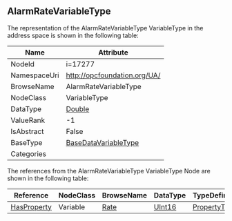 <!-- objecttype -->
## AlarmRateVariableType
  
<!-- end of text -->
The representation of the AlarmRateVariableType VariableType in the address space is shown in the following table:  

|Name|Attribute|
|---|---|
|NodeId|i=17277|
|NamespaceUri|http://opcfoundation.org/UA/|
|BrowseName|AlarmRateVariableType|
|NodeClass|VariableType|
|DataType|[Double](../../DataTypes/Double/readme.md)|
|ValueRank|-1|
|IsAbstract|False|
|BaseType|[BaseDataVariableType](../../VariableTypes/BaseDataVariableType/readme.md)|
|Categories||

The references from the AlarmRateVariableType VariableType Node are shown in the following table:  

|Reference|NodeClass|BrowseName|DataType|TypeDefinition|ModellingRule|
|---|---|---|---|---|---|
|[HasProperty](../../ReferenceTypes/HasProperty/readme.md)|Variable|[Rate](#Rate)|[UInt16](../../DataTypes/UInt16/readme.md)|[PropertyType](../../VariableTypes/PropertyType/readme.md)|[Mandatory](../../Objects/Mandatory/readme.md)|


